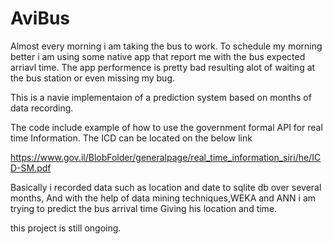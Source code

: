 # AviBus
Almost every morning i am taking the bus to work.
To schedule my morning better i am using some native app that report me with the bus expected arriavl time.
The app performence is pretty bad resulting alot of waiting at the bus station or even missing my bug.


This is a navie implementaion of a prediction system based on months of data recording.

The code include example of how to use the government formal API for real time Information.
The ICD can be located on the below link

https://www.gov.il/BlobFolder/generalpage/real_time_information_siri/he/ICD-SM.pdf


Basically i recorded data such as location and date to sqlite db over several months,
And with the help of data mining techniques,WEKA and ANN i am trying to predict the bus arrival time
Giving his location and time.

this project is still ongoing.

